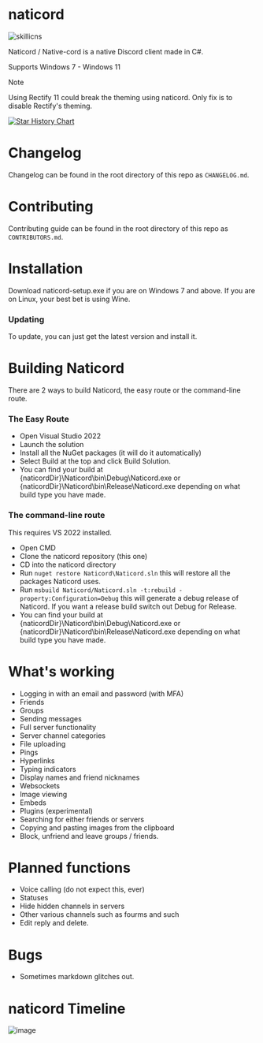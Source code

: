 # naticord
![skillicns](https://skillicons.dev/icons?i=discord,cs,dotnet)

Naticord / Native-cord is a native Discord client made in C#.

Supports Windows 7 - Windows 11

> [!NOTE]
> Using Rectify 11 could break the theming using naticord. Only fix is to disable Rectify's theming.

<a href="https://star-history.com/#n1d3v/naticord&Date">
 <picture>
   <source media="(prefers-color-scheme: dark)" srcset="https://api.star-history.com/svg?repos=Naticord/naticord&type=Date&theme=dark" />
   <source media="(prefers-color-scheme: light)" srcset="https://api.star-history.com/svg?repos=Naticord/naticord&type=Date" />
   <img alt="Star History Chart" src="https://api.star-history.com/svg?repos=Naticord/naticord&type=Date" />
 </picture>
</a>

# Changelog
Changelog can be found in the root directory of this repo as `CHANGELOG.md`.

# Contributing
Contributing guide can be found in the root directory of this repo as `CONTRIBUTORS.md`.

# Installation
Download naticord-setup.exe if you are on Windows 7 and above. If you are on Linux, your best bet is using Wine.

### Updating
To update, you can just get the latest version and install it.

# Building Naticord
There are 2 ways to build Naticord, the easy route or the command-line route.

### The Easy Route
- Open Visual Studio 2022
- Launch the solution
- Install all the NuGet packages (it will do it automatically)
- Select Build at the top and click Build Solution.
- You can find your build at {naticordDir}\Naticord\bin\Debug\Naticord.exe or {naticordDir}\Naticord\bin\Release\Naticord.exe depending on what build type you have made.
### The command-line route
This requires VS 2022 installed.

- Open CMD
- Clone the naticord repository (this one)
- CD into the naticord directory
- Run `nuget restore Naticord\Naticord.sln` this will restore all the packages Naticord uses.
- Run `msbuild Naticord/Naticord.sln -t:rebuild -property:Configuration=Debug` this will generate a debug release of Naticord. If you want a release build switch out Debug for Release.
- You can find your build at {naticordDir}\Naticord\bin\Debug\Naticord.exe or {naticordDir}\Naticord\bin\Release\Naticord.exe depending on what build type you have made.

# What's working
- Logging in with an email and password (with MFA)
- Friends
- Groups
- Sending messages
- Full server functionality
- Server channel categories
- File uploading
- Pings
- Hyperlinks
- Typing indicators
- Display names and friend nicknames
- Websockets
- Image viewing
- Embeds
- Plugins (experimental)
- Searching for either friends or servers
- Copying and pasting images from the clipboard
- Block, unfriend and leave groups / friends.
# Planned functions
- Voice calling (do not expect this, ever)
- Statuses
- Hide hidden channels in servers
- Other various channels such as fourms and such
- Edit reply and delete.
# Bugs
- Sometimes markdown glitches out.
# naticord Timeline
![image](https://github.com/user-attachments/assets/14a4c793-a583-4ee6-bcb8-366d1a9b31c2)

